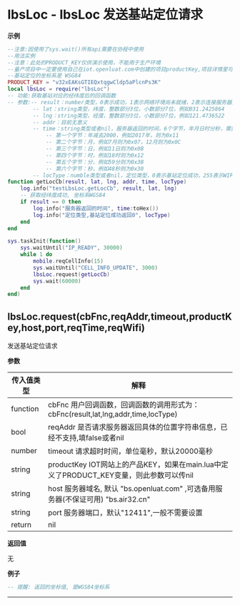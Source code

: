 # lbsLoc - lbsLoc 发送基站定位请求

**示例**

```lua
--注意:因使用了sys.wait()所有api需要在协程中使用
--用法实例
--注意：此处的PRODUCT_KEY仅供演示使用，不能用于生产环境
--量产项目中一定要使用自己在iot.openluat.com中创建的项目productKey,项目详情里可以查看
--基站定位的坐标系是 WSG84
PRODUCT_KEY = "v32xEAKsGTIEQxtqgwCldp5aPlcnPs3K"
local lbsLoc = require("lbsLoc")
-- 功能:获取基站对应的经纬度后的回调函数
-- 参数:-- result：number类型，0表示成功，1表示网络环境尚未就绪，2表示连接服务器失败，3表示发送数据失败，4表示接收服务器应答超时，5表示服务器返回查询失败；为0时，后面的5个参数才有意义
        -- lat：string类型，纬度，整数部分3位，小数部分7位，例如031.2425864
        -- lng：string类型，经度，整数部分3位，小数部分7位，例如121.4736522
        -- addr：目前无意义
        -- time：string类型或者nil，服务器返回的时间，6个字节，年月日时分秒，需要转为十六进制读取
            -- 第一个字节：年减去2000，例如2017年，则为0x11
            -- 第二个字节：月，例如7月则为0x07，12月则为0x0C
            -- 第三个字节：日，例如11日则为0x0B
            -- 第四个字节：时，例如18时则为0x12
            -- 第五个字节：分，例如59分则为0x3B
            -- 第六个字节：秒，例如48秒则为0x30
        -- locType：numble类型或者nil，定位类型，0表示基站定位成功，255表示WIFI定位成功
function getLocCb(result, lat, lng, addr, time, locType)
    log.info("testLbsLoc.getLocCb", result, lat, lng)
    -- 获取经纬度成功, 坐标系WGS84
    if result == 0 then
        log.info("服务器返回的时间", time:toHex())
        log.info("定位类型,基站定位成功返回0", locType)
    end
end

sys.taskInit(function()
    sys.waitUntil("IP_READY", 30000)
    while 1 do
        mobile.reqCellInfo(15)
        sys.waitUntil("CELL_INFO_UPDATE", 3000)
        lbsLoc.request(getLocCb)
        sys.wait(60000)
    end
end)

```

## lbsLoc.request(cbFnc,reqAddr,timeout,productKey,host,port,reqTime,reqWifi)



发送基站定位请求

**参数**

|传入值类型|解释|
|-|-|
|function|cbFnc 用户回调函数，回调函数的调用形式为：cbFnc(result,lat,lng,addr,time,locType)|
|bool|reqAddr 是否请求服务器返回具体的位置字符串信息，已经不支持,填false或者nil|
|number|timeout 请求超时时间，单位毫秒，默认20000毫秒|
|string|productKey IOT网站上的产品KEY，如果在main.lua中定义了PRODUCT_KEY变量，则此参数可以传nil|
|string|host 服务器域名, 默认 "bs.openluat.com" ,可选备用服务器(不保证可用) "bs.air32.cn"|
|string|port 服务器端口，默认"12411",一般不需要设置|
|return|nil|

**返回值**

无

**例子**

```lua
-- 提醒: 返回的坐标值, 是WGS84坐标系

```

---

